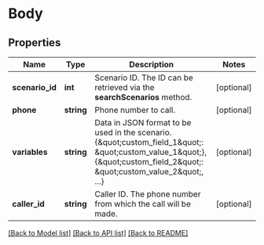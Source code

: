 # Body

## Properties
Name | Type | Description | Notes
------------ | ------------- | ------------- | -------------
**scenario_id** | **int** | Scenario ID. The ID can be retrieved via the **searchScenarios** method. | [optional] 
**phone** | **string** | Phone number to call. | [optional] 
**variables** | **string** | Data in JSON format to be used in the scenario. {\&quot;custom_field_1\&quot;: \&quot;custom_value_1\&quot;}, {\&quot;custom_field_2\&quot;: \&quot;custom_value_2\&quot;, ...} | [optional] 
**caller_id** | **string** | Caller ID. The phone number from which the call will be made. | [optional] 

[[Back to Model list]](../README.md#documentation-for-models) [[Back to API list]](../README.md#documentation-for-api-endpoints) [[Back to README]](../README.md)


